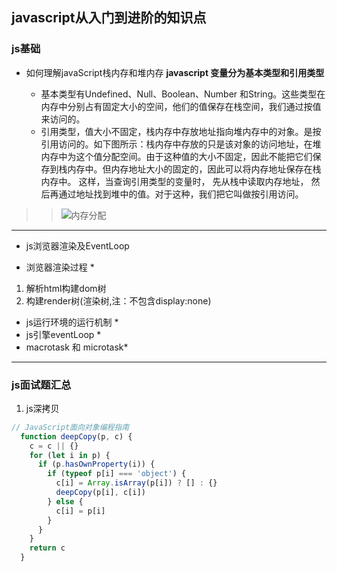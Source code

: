 ## javascript从入门到进阶的知识点
### js基础
- 如何理解javaScript栈内存和堆内存
  **javascript 变量分为基本类型和引用类型**

  * 基本类型有Undefined、Null、Boolean、Number 和String。这些类型在内存中分别占有固定大小的空间，他们的值保存在栈空间，我们通过按值来访问的。
  * 引用类型，值大小不固定，栈内存中存放地址指向堆内存中的对象。是按引用访问的。如下图所示：栈内存中存放的只是该对象的访问地址，在堆内存中为这个值分配空间。由于这种值的大小不固定，因此不能把它们保存到栈内存中。但内存地址大小的固定的，因此可以将内存地址保存在栈内存中。 这样，当查询引用类型的变量时， 先从栈中读取内存地址， 然后再通过地址找到堆中的值。对于这种，我们把它叫做按引用访问。

>> ![内存分配](https://img-blog.csdn.net/20141212220233511?watermark/2/text/aHR0cDovL2Jsb2cuY3Nkbi5uZXQveGRkMTk5MTA1MDU=/font/5a6L5L2T/fontsize/400/fill/I0JBQkFCMA==/dissolve/70/gravity/Center)
---
- js浏览器渲染及EventLoop
 * 浏览器渲染过程 *
 1. 解析html构建dom树
 2. 构建render树(渲染树,注：不包含display:none)
 * js运行环境的运行机制 *
 * js引擎eventLoop * 
 * macrotask 和 microtask*
  
---  
### js面试题汇总
  1. js深拷贝
  ```js
  // JavaScript面向对象编程指南
    function deepCopy(p, c) {
      c = c || {}
      for (let i in p) {
        if (p.hasOwnProperty(i)) {
          if (typeof p[i] === 'object') {
            c[i] = Array.isArray(p[i]) ? [] : {}
            deepCopy(p[i], c[i])
          } else {       
            c[i] = p[i]
          }
        }
      }
      return c
    }
  ```
